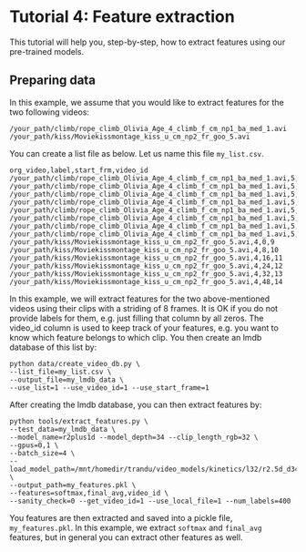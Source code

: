 # Tutorial 4: Feature extraction

This tutorial will help you, step-by-step, how to extract features using our pre-trained models.

## Preparing data

In this example, we assume that you would like to extract features for the two following videos:

```
/your_path/climb/rope_climb_Olivia_Age_4_climb_f_cm_np1_ba_med_1.avi
/your_path/kiss/Moviekissmontage_kiss_u_cm_np2_fr_goo_5.avi
```

You can create a list file as below. Let us name this file `my_list.csv`.

```
org_video,label,start_frm,video_id
/your_path/climb/rope_climb_Olivia_Age_4_climb_f_cm_np1_ba_med_1.avi,5,0,1
/your_path/climb/rope_climb_Olivia_Age_4_climb_f_cm_np1_ba_med_1.avi,5,8,2
/your_path/climb/rope_climb_Olivia_Age_4_climb_f_cm_np1_ba_med_1.avi,5,16,3
/your_path/climb/rope_climb_Olivia_Age_4_climb_f_cm_np1_ba_med_1.avi,5,24,4
/your_path/climb/rope_climb_Olivia_Age_4_climb_f_cm_np1_ba_med_1.avi,5,32,5
/your_path/climb/rope_climb_Olivia_Age_4_climb_f_cm_np1_ba_med_1.avi,5,48,6
/your_path/climb/rope_climb_Olivia_Age_4_climb_f_cm_np1_ba_med_1.avi,5,56,7
/your_path/climb/rope_climb_Olivia_Age_4_climb_f_cm_np1_ba_med_1.avi,5,64,8
/your_path/kiss/Moviekissmontage_kiss_u_cm_np2_fr_goo_5.avi,4,0,9
/your_path/kiss/Moviekissmontage_kiss_u_cm_np2_fr_goo_5.avi,4,8,10
/your_path/kiss/Moviekissmontage_kiss_u_cm_np2_fr_goo_5.avi,4,16,11
/your_path/kiss/Moviekissmontage_kiss_u_cm_np2_fr_goo_5.avi,4,24,12
/your_path/kiss/Moviekissmontage_kiss_u_cm_np2_fr_goo_5.avi,4,32,13
/your_path/kiss/Moviekissmontage_kiss_u_cm_np2_fr_goo_5.avi,4,48,14
```

In this example, we will extract features for the two above-mentioned videos using their clips with a striding of 8 frames. It is OK if you do not provide labels for them, e.g. just filling that column by all zeros. The video_id column is used to keep track of your features, e.g. you want to know which feature belongs to which clip. You then create an lmdb database of this list by:

```
python data/create_video_db.py \
--list_file=my_list.csv \
--output_file=my_lmdb_data \
--use_list=1 --use_video_id=1 --use_start_frame=1
```

After creating the lmdb database, you can then extract features by:

```
python tools/extract_features.py \
--test_data=my_lmdb_data \
--model_name=r2plus1d --model_depth=34 --clip_length_rgb=32 \
--gpus=0,1 \
--batch_size=4 \
--load_model_path=/mnt/homedir/trandu/video_models/kinetics/l32/r2.5d_d34_l32_ft_sports1m.pkl \
--output_path=my_features.pkl \
--features=softmax,final_avg,video_id \
--sanity_check=0 --get_video_id=1 --use_local_file=1 --num_labels=400
```

You features are then extracted and saved into a pickle file, `my_features.pkl`. In this example, we extract `softmax` and `final_avg` features, but in general you can extract other features as well.
